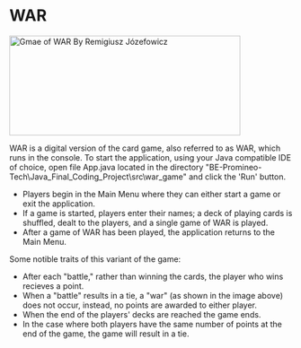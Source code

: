 # WAR

<img src="https://upload.wikimedia.org/wikipedia/commons/1/13/Wojna_gra_karciana.jpg"
     alt="Gmae of WAR By Remigiusz Józefowicz" width="411" height="178">

WAR is a digital version of the card game, also referred to as WAR, which runs in the console. To start the application, using your Java compatible IDE of choice, open file App.java located in the directory "BE-Promineo-Tech\Java_Final_Coding_Project\src\war_game" and click the 'Run' button.

* Players begin in the Main Menu where they can either start a game or exit the application.
* If a game is started, players enter their names; a deck of playing cards is shuffled, dealt to the players, and a single game of WAR is played.
* After a game of WAR has been played, the application returns to the Main Menu.

Some notible traits of this variant of the game:
* After each "battle," rather than winning the cards, the player who wins recieves a point.
* When a "battle" results in a tie, a "war" (as shown in the image above) does not occur, instead, no points are awarded to either player.
* When the end of the players' decks are reached the game ends.
* In the case where both players have the same number of points at the end of the game, the game will result in a tie. 
